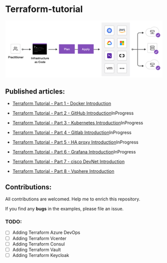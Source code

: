 # Terraform-tutorial

<p align="center">
 <img alt="Terraform Logo" src="image/terraform.png">
</p>


## Published articles:

 - [Terraform Tutorial - Part 1 - Docker Introduction]()

 - [Terraform Tutorial - Part 2 - GitHub Introduction]()InProgress

 - [Terraform Tutorial - Part 3 - Kubernetes Introduction]()InProgress

 - [Terraform Tutorial - Part 4 - Gitlab Introduction]()InProgress

 - [Terraform Tutorial - Part 5 - HA proxy Introduction]()InProgress

 - [Terraform Tutorial - Part 6 - Grafana Introduction]()InProgress

 - [Terraform Tutorial - Part 7 - cisco DevNet Introduction]()

 - [Terraform Tutorial - Part 8 - Vsphere Introduction]()


## Contributions:

All contributions are welcomed. Help me to enrich this repository.

If you find any **bugs** in the examples, please file an issue.

### TODO:

 - [ ] Adding Terraform Azure DevOps
 - [ ] Adding Terraform Vcenter
 - [ ] Adding Terraform Consul
 - [ ] Adding Terraform Vault
 - [ ] Adding Terraform Keycloak